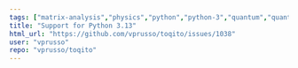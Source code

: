 ```yaml
---
tags: ["matrix-analysis","physics","python","python-3","quantum","quantum-computing","quantum-information","unitaryhack"]
title: "Support for Python 3.13"
html_url: "https://github.com/vprusso/toqito/issues/1038"
user: "vprusso"
repo: "vprusso/toqito"
---
```


